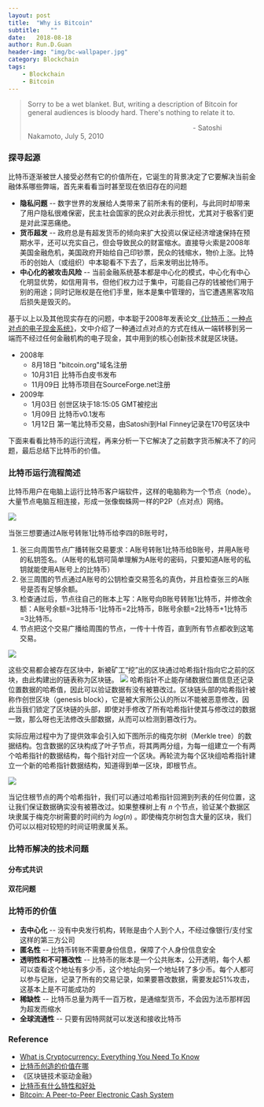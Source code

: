 ```yaml
---
layout: post
title:  "Why is Bitcoin"
subtitle:   ""
date:   2018-08-18
author: Run.D.Guan
header-img: "img/bc-wallpaper.jpg"
category: Blockchain
tags:
    - Blockchain
    - Bitcoin
---
```

> Sorry to be a wet blanket. But, writing a description of Bitcoin for general audiences is bloody hard. There's nothing to relate it to.
>
>&emsp;&emsp;&emsp;&emsp;&emsp;&emsp;&emsp;&emsp;&emsp;&emsp;&emsp;&emsp;&emsp;&emsp;&emsp;&emsp;&emsp;&emsp;&emsp;&emsp;&emsp;&emsp;&emsp;&emsp;- Satoshi Nakamoto, July 5, 2010

### 探寻起源
比特币逐渐被世人接受必然有它的价值所在，它诞生的背景决定了它要解决当前金融体系哪些弊端，首先来看看当时甚至现在依旧存在的问题
- **隐私问题** -- 数字世界的发展给人类带来了前所未有的便利，与此同时却带来了用户隐私很难保密，民主社会国家的民众对此表示担忧，尤其对于极客们更是对此深恶痛绝。
- **货币超发** -- 政府总是有超发货币的倾向来扩大投资以保证经济增速保持在预期水平，还可以充实自己，但会导致民众的财富缩水。直接导火索是2008年美国金融危机，美国政府开始给自己印钞票，民众的钱缩水，物价上涨。比特币的创始人（或组织）中本聪看不下去了，后来发明出比特币。
- **中心化的被攻击风险** -- 当前金融系统基本都是中心化的模式，中心化有中心化明显优势，如信用背书，但他们权力过于集中，可能自己存的钱被他们用于别的用途；同时记账权是在他们手里，账本是集中管理的，当它遭遇黑客攻陷后损失是毁灭的。

基于以上以及其他现实存在的问题，中本聪于2008年发表论文[《比特币：一种点对点的电子现金系统》](https://bitcoin.org/bitcoin.pdf)，文中介绍了一种通过点对点的方式在线从一端转移到另一端而不经过任何金融机构的电子现金，其中用到的核心创新技术就是区块链。
- 2008年
  - 8月18日 "bitcoin.org"域名注册
  - 10月31日 比特币白皮书发布
  - 11月09日 比特币项目在SourceForge.net注册
- 2009年
  - 1月03日 创世区块于18:15:05 GMT被挖出
  - 1月09日 比特币v0.1发布
  - 1月12日 第一笔比特币交易，由Satoshi到Hal Finney记录在170号区块中

下面来看看比特币的运行流程，再来分析一下它解决了之前数字货币解决不了的问题，最后总结下比特币的价值。

### 比特币运行流程简述
比特币用户在电脑上运行比特币客户端软件，这样的电脑称为一个节点（node）。大量节点电脑互相连接，形成一张像蜘蛛网一样的P2P（点对点）网络。

![](http://bitcoinromania.ro/wp-content/uploads/2016/07/bitcoin-peer-to-peer.png)

当张三想要通过A账号转账1比特币给李四的B账号时，
1. 张三向周围节点广播转账交易要求：A账号转账1比特币给B账号，并用A账号的私钥签名。（A账号的私钥可简单理解为A账号的密码，只要知道A账号的私钥就能使用A账号上的比特币）
2. 张三周围的节点通过A账号的公钥检查交易签名的真伪，并且检查张三的A账号是否有足够余额。
3. 检查通过后，节点往自己的账本上写：A账号向B账号转账1比特币，并修改余额：A账号余额=3比特币-1比特币=2比特币，B账号余额=2比特币+1比特币=3比特币。
4. 节点把这个交易广播给周围的节点，一传十十传百，直到所有节点都收到这笔交易。

![](http://blogs.thomsonreuters.com/answerson/wp-content/uploads/sites/3/2016/01/infographic-how-blockchain-works.jpg)

这些交易都会被存在区块中，新被矿工“挖”出的区块通过哈希指针指向它之前的区块，由此构建出的链表称为区块链。
![](http://7xqutp.com1.z0.glb.clouddn.com/blockchain.png)
哈希指针不止能存储数据位置信息还记录位置数据的哈希值，因此可以验证数据有没有被篡改过。区块链头部的哈希指针被称作创世区块（genesis block），它是被大家所公认的所以不能被恶意修改，因此当我们锁定了区块链的头部，即使对手修改了所有哈希指针使其与修改过的数据一致，那么呀也无法修改头部数据，从而可以检测到篡改行为。

实际应用过程中为了提供效率会引入如下图所示的梅克尔树（Merkle tree）的数据结构。包含数据的区块构成了叶子节点，将其两两分组，为每一组建立一个有两个哈希指针的数据结构，每个指针对应一个区块。再轮流为每个区块组哈希指针建立一个新的哈希指针数据结构，知道得到单一区块，即根节点。

![](http://7xqutp.com1.z0.glb.clouddn.com/merkletree.png)

当记住根节点的两个哈希指针，我们可以通过哈希指针回溯到列表的任何位置，这让我们保证数据确实没有被篡改过。如果整棵树上有 $n$ 个节点，验证某个数据区块隶属于梅克尔树需要的时间约为 $log(n)$ 。即使梅克尔树包含大量的区块，我们仍可以以相对较短的时间证明隶属关系。

### 比特币解决的技术问题
#### 分布式共识
#### 双花问题


### 比特币的价值
- **去中心化** -- 没有中央发行机构，转账是由个人到个人，不经过像银行/支付宝这样的第三方公司
- **匿名性** -- 比特币转账不需要身份信息，保障了个人身份信息安全
- **透明性和不可篡改性** -- 比特币的账本是一个公共账本，公开透明，每个人都可以查看这个地址有多少币，这个地址向另一个地址转了多少币。每个人都可以参与记账，记录了所有的交易记录，如果要篡改数据，需要发起51%攻击，这基本上是不可能成功的
- **稀缺性** -- 比特币总量为两千一百万枚，是通缩型货币，不会因为法币那样因为超发而缩水
- **全球流通性** -- 只要有因特网就可以发送和接收比特币

### Reference
* [What is Cryptocurrency: Everything You Need To Know](https://blockgeeks.com/guides/what-is-cryptocurrency/)
* [比特币创造的价值在哪](https://www.zhihu.com/question/21418402/answer/71274765)
* 《区块链技术驱动金融》
* [比特币有什么特性和好处](https://www.8btc.com/video/242407)
* [Bitcoin: A Peer-to-Peer Electronic Cash System](https://bitcoin.org/bitcoin.pdf)
